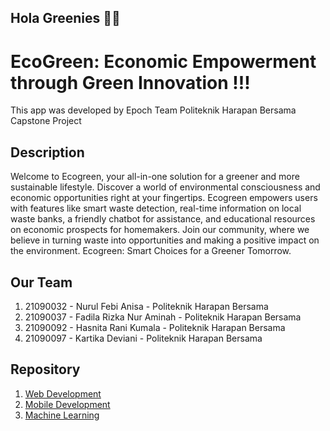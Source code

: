 ## Hola Greenies 🌱💚

# EcoGreen: Economic Empowerment through Green Innovation !!!

This app was developed by Epoch Team Politeknik Harapan Bersama Capstone Project

## Description

Welcome to Ecogreen, your all-in-one solution for a greener and more sustainable lifestyle. Discover a world of environmental consciousness and economic opportunities right at your fingertips. Ecogreen empowers users with features like smart waste detection, real-time information on local waste banks, a friendly chatbot for assistance, and educational resources on economic prospects for homemakers. Join our community, where we believe in turning waste into opportunities and making a positive impact on the environment. Ecogreen: Smart Choices for a Greener Tomorrow.

## Our Team

1. 21090032 - Nurul Febi Anisa - Politeknik Harapan Bersama
2. 21090037 - Fadila Rizka Nur Aminah - Politeknik Harapan Bersama
3. 21090092 - Hasnita Rani Kumala - Politeknik Harapan Bersama
4. 21090097 - Kartika Deviani - Politeknik Harapan Bersama

## Repository

1. [Web Development](https://github.com/ecogreenapp/Ecogreen_Website)
2. [Mobile Development](https://github.com/ecogreenapp/ecogreenmobile)
3. [Machine Learning](https://github.com/ecogreenapp/EcoGreen_MachineLearning)

